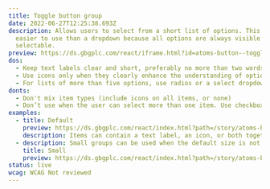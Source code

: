 ```yaml
---
title: Toggle button group
date: 2022-06-27T12:25:38.693Z
description: Allows users to select from a short list of options. This can be
  easier to use than a dropdown because all options are always visible and
  selectable.
preview: https://ds.gbgplc.com/react/iframe.html?id=atoms-button--toggle-button-group-element
dos:
  - Keep text labels clear and short, preferably no more than two words
  - Use icons only when they clearly enhance the understanding of option choices
  - For lists of more than five options, use radios or a select dropdown
donts:
  - Don't mix item types (include icons on all items, or none)
  - Don’t use when the user can select more than one item. Use checkboxes instead
examples:
  - title: Default
    preview: https://ds.gbgplc.com/react/index.html?path=/story/atoms-button--toggle-button-group-element&nav=0&knob-Number%20of%20buttons=3
    description: Items can contain a text label, an icon, or both together.
  - description: Small groups can be used when the default size is not appropriate.
    title: Small
    preview: https://ds.gbgplc.com/react/index.html?path=/story/atoms-button--toggle-button-group-element&nav=0&knob-Number%20of%20buttons=3&knob-size=small
status: live
wcag: WCAG Not reviewed
---
```

